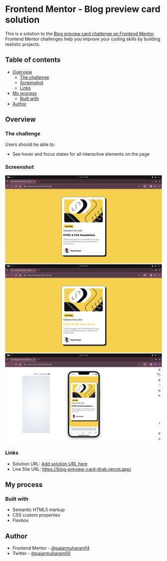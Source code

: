 # Frontend Mentor - Blog preview card solution

This is a solution to the [Blog preview card challenge on Frontend Mentor](https://www.frontendmentor.io/challenges/blog-preview-card-ckPaj01IcS). Frontend Mentor challenges help you improve your coding skills by building realistic projects. 

## Table of contents

- [Overview](#overview)
  - [The challenge](#the-challenge)
  - [Screenshot](#screenshot)
  - [Links](#links)
- [My process](#my-process)
  - [Built with](#built-with)
- [Author](#author)

## Overview

### The challenge

Users should be able to:

- See hover and focus states for all interactive elements on the page

### Screenshot

![](./assets/images/screenshot1.png)
![](./assets/images/screenshot2.png)
![](./assets/images/screenshot3.png)

### Links

- Solution URL: [Add solution URL here](https://your-solution-url.com)
- Live Site URL: https://blog-preview-card-drab.vercel.app/

## My process

### Built with

- Semantic HTML5 markup
- CSS custom properties
- Flexbox

## Author

- Frontend Mentor - [@pajarmuharam14](https://www.frontendmentor.io/profile/pajarmuharam14)
- Twitter - [@pajarmuharam00](https://www.twitter.com/pajarmuharam00)
